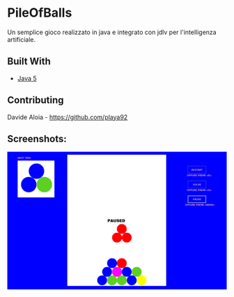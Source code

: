 # PileOfBalls
Un semplice gioco realizzato in java e integrato con jdlv per l'intelligenza artificiale.

## Built With

* [Java 5](https://www.inf.unibz.it/~calvanese/teaching/java-docs/5.0/api/ "Java 5") 

## Contributing

Davide Aloia - https://github.com/playa92

## Screenshots:
<img src="images/pileofballs.png"/> 
